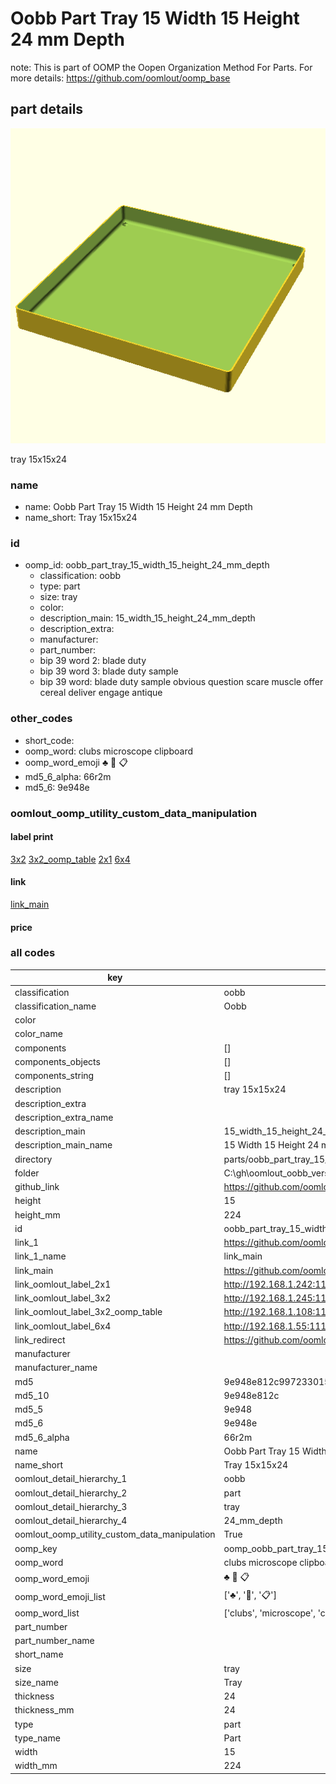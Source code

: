 # Oobb Part Tray 15 Width 15 Height 24 mm Depth  

note: This is part of OOMP the Oopen Organization Method For Parts. For more details: https://github.com/oomlout/oomp_base

##  part details
  

[![](3dpr.png)](3dpr.png)

tray 15x15x24



### name
* name: Oobb Part Tray 15 Width 15 Height 24 mm Depth
* name_short: Tray 15x15x24 
### id
* oomp_id: oobb_part_tray_15_width_15_height_24_mm_depth
  * classification: oobb
  * type: part
  * size: tray
  * color: 
  * description_main: 15_width_15_height_24_mm_depth
  * description_extra: 
  * manufacturer: 
  * part_number: 
  * bip 39 word 2: blade duty
  * bip 39 word 3: blade duty sample
  * bip 39 word: blade duty sample obvious question scare muscle offer cereal deliver engage antique

### other_codes
* short_code: 
* oomp_word: clubs microscope clipboard
* oomp_word_emoji :clubs: :microscope: :clipboard:
* md5_6_alpha: 66r2m
* md5_6: 9e948e






### oomlout_oomp_utility_custom_data_manipulation
#### label print
[3x2](http://192.168.1.245:1112/?label=oomp%2066r2m)
[3x2_oomp_table](http://192.168.1.108:1112/?label=oomp%2066r2m)
[2x1](http://192.168.1.242:1112/?label=oomp%2066r2m)
[6x4](http://192.168.1.55:1112/?label=oomp%2066r2m)    

#### link

[link_main](https://github.com/oomlout/oomlout_oobb_version_4_generated_parts/tree/main/navigation_oomp/oobb/part/tray/15_width_15_height_24_mm_depth/part)                              

#### price







### all codes 
| key | value |  
| --- | --- |  
| classification | oobb |  
| classification_name | Oobb |  
| color |  |  
| color_name |  |  
| components | [] |  
| components_objects | [] |  
| components_string | [] |  
| description | tray 15x15x24 |  
| description_extra |  |  
| description_extra_name |  |  
| description_main | 15_width_15_height_24_mm_depth |  
| description_main_name | 15 Width 15 Height 24 mm Depth |  
| directory | parts/oobb_part_tray_15_width_15_height_24_mm_depth |  
| folder | C:\gh\oomlout_oobb_version_4_generated_parts\parts\oobb_part_tray_15_width_15_height_24_mm_depth |  
| github_link | https://github.com/oomlout/oomlout_oomp_part_src/tree/main/parts/oobb_part_tray_15_width_15_height_24_mm_depth |  
| height | 15 |  
| height_mm | 224 |  
| id | oobb_part_tray_15_width_15_height_24_mm_depth |  
| link_1 | https://github.com/oomlout/oomlout_oobb_version_4_generated_parts/tree/main/navigation_oomp/oobb/part/tray/15_width_15_height_24_mm_depth/part |  
| link_1_name | link_main |  
| link_main | https://github.com/oomlout/oomlout_oobb_version_4_generated_parts/tree/main/navigation_oomp/oobb/part/tray/15_width_15_height_24_mm_depth/part |  
| link_oomlout_label_2x1 | http://192.168.1.242:1112/?label=oomp%2066r2m |  
| link_oomlout_label_3x2 | http://192.168.1.245:1112/?label=oomp%2066r2m |  
| link_oomlout_label_3x2_oomp_table | http://192.168.1.108:1112/?label=oomp%2066r2m |  
| link_oomlout_label_6x4 | http://192.168.1.55:1112/?label=oomp%2066r2m |  
| link_redirect | https://github.com/oomlout/oomlout_oobb_version_4_generated_parts/tree/main/parts/oobb_tray_15_15_24 |  
| manufacturer |  |  
| manufacturer_name |  |  
| md5 | 9e948e812c9972330157c98b7e1120b8 |  
| md5_10 | 9e948e812c |  
| md5_5 | 9e948 |  
| md5_6 | 9e948e |  
| md5_6_alpha | 66r2m |  
| name | Oobb Part Tray 15 Width 15 Height 24 mm Depth |  
| name_short | Tray 15x15x24  |  
| oomlout_detail_hierarchy_1 | oobb |  
| oomlout_detail_hierarchy_2 | part |  
| oomlout_detail_hierarchy_3 | tray |  
| oomlout_detail_hierarchy_4 | 24_mm_depth |  
| oomlout_oomp_utility_custom_data_manipulation | True |  
| oomp_key | oomp_oobb_part_tray_15_width_15_height_24_mm_depth |  
| oomp_word | clubs microscope clipboard |  
| oomp_word_emoji | :clubs: :microscope: :clipboard: |  
| oomp_word_emoji_list | [':clubs:', ':microscope:', ':clipboard:'] |  
| oomp_word_list | ['clubs', 'microscope', 'clipboard'] |  
| part_number |  |  
| part_number_name |  |  
| short_name |  |  
| size | tray |  
| size_name | Tray |  
| thickness | 24 |  
| thickness_mm | 24 |  
| type | part |  
| type_name | Part |  
| width | 15 |  
| width_mm | 224 |  
